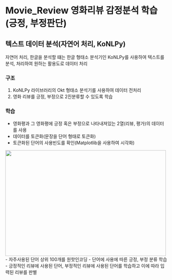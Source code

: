 # Movie_Review 영화리뷰 감정분석 학습(긍정, 부정판단)
## 텍스트 데이터 분석(자연어 처리, KoNLPy)
자연어 처리, 한글을 분석할 떄는 한글 형태소 분석기인 KoNLPy를 사용하여 텍스트를 분석, 처리하여 원하는 활용도로 데이터 처리

### 구조
1. KoNLPy 라이브러리의 Okt 형태소 분석기를 사용하여 데이터 전처리
2. 영화 리뷰를 긍정, 부정으로 2진분류할 수 있도록 학습

### 학습
 - 영화평과 그 영화평에 긍정 혹은 부정으로 나타내져있는 2열(리뷰, 평가)의 데이터를 사용
 - 데이터를 토큰화(문장을 단어 형태로 토큰화)
 - 토큰화된 단어의 사용빈도를 확인(Matplotlib을 사용하여 시각화)
<img src="https://user-images.githubusercontent.com/87750521/126892084-82aaf776-8baf-4a6b-9de4-c133240f8c4c.png" width="500" height="330">
 - 자주사용된 단어 상위 100개를 원핫인코딩
 - 단어에 사용에 따른 긍정, 부정 분류 학습
 - 긍정적인 리뷰에 사용된 단어, 부정적인 리뷰에 사용된 단어를 학습하고 이에 따라 입력된 리뷰를 판별
